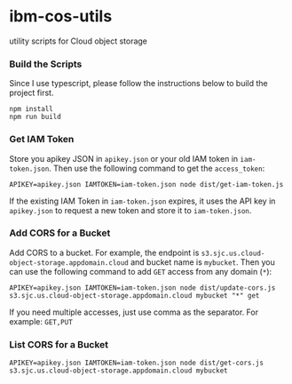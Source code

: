 # ibm-cos-utils
utility scripts for Cloud object storage

### Build the Scripts
Since I use typescript, please follow the instructions below to build the
project first.

```
npm install
npm run build
```

### Get IAM Token
Store you apikey JSON in `apikey.json` or your old IAM token in
`iam-token.json`. Then use the following command to get the
`access_token`:
```
APIKEY=apikey.json IAMTOKEN=iam-token.json node dist/get-iam-token.js
```

If the existing IAM Token in `iam-token.json` expires, it uses the API key in
`apikey.json` to request a new token and store it to `iam-token.json`.

### Add CORS for a Bucket
Add CORS to a bucket. For example, the endpoint is 
`s3.sjc.us.cloud-object-storage.appdomain.cloud` and bucket name is `mybucket`.
Then you can use the following command to add `GET` access from any domain
(`*`):
```
APIKEY=apikey.json IAMTOKEN=iam-token.json node dist/update-cors.js s3.sjc.us.cloud-object-storage.appdomain.cloud mybucket "*" get
```
If you need multiple accesses, just use comma as the separator. For example:
`GET,PUT`

### List CORS for a Bucket

```
APIKEY=apikey.json IAMTOKEN=iam-token.json node dist/get-cors.js s3.sjc.us.cloud-object-storage.appdomain.cloud mybucket
```
